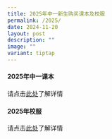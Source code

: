 ```yaml
---
title: 2025年中一新生购买课本及校服
permalink: /2025/
date: 2024-11-20
layout: post
description: ""
image: ""
variant: tiptap
---
```

<h4><strong>2025年中一课本</strong></h4>
<p>请点击<a href="/files/AY2025_S1_Booklist__Final_.pdf" rel="noopener noreferrer nofollow" target="_blank">此处</a>了解详情</p>
<h4><strong>2025年校服</strong></h4>
<p>请点击<a href="/files/SSU_SalesDates.pdf" rel="noopener noreferrer nofollow" target="_blank">此处</a>了解详情</p>